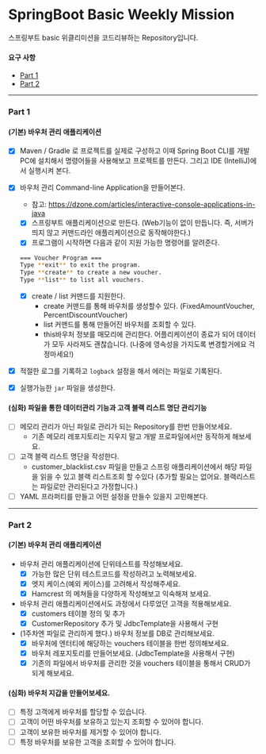 # SpringBoot Basic Weekly Mission

스프링부트 basic 위클리미션을 코드리뷰하는 Repository입니다.

#### 요구 사항
- [Part 1](#part-1)
- [Part 2](#part-2)

---

### Part 1
#### (기본) 바우처 관리 애플리케이션

- [x]  Maven / Gradle 로 프로젝트를 실제로 구성하고 이때 Spring Boot CLI를 개발PC에 설치해서 명령어들을 사용해보고 프로젝트를 만든다. 그리고 IDE (IntelliJ)에서 실행시켜
  본다.
- [x]  바우처 관리 Command-line Application을 만들어본다.
    - 참고: https://dzone.com/articles/interactive-console-applications-in-java
    - [x]  스프링부트 애플리케이션으로 만든다. (Web기능이 없이 만듭니다. 즉, 서버가 띄지 않고 커맨드라인 애플리케이션으로 동작해야한다.)
    - [x]  프로그램이 시작하면 다음과 같이 지원 가능한 명령어를 알려준다.

      ```bash
      === Voucher Program ===
      Type **exit** to exit the program.
      Type **create** to create a new voucher.
      Type **list** to list all vouchers.
      ```

    - [x]  create / list 커맨드를 지원한다.
        - create 커맨드를 통해 바우처를 생성할수 있다. (FixedAmountVoucher, PercentDiscountVoucher)
        - list 커맨드를 통해 만들어진 바우처를 조회할 수 있다.
        - this바우처 정보를 매모리에 관리한다. 어플리케이션이 종료가 되어 데이터가 모두 사라져도 괜찮습니다. (나중에 영속성을 가지도록 변경할거에요 걱정마세요!)
- [x]  적절한 로그를 기록하고 `logback` 설정을 해서 에러는 파일로 기록된다.
- [x]  실행가능한 `jar` 파일을 생성한다.

#### (심화) 파일을 통한 데이터관리 기능과 고객 블랙 리스트 명단 관리기능

- [ ]  메모리 관리가 아닌 파일로 관리가 되는 Repository를 한번 만들어보세요.
    - 기존 메모리 레포지토리는 지우지 말고 개발 프로파일에서만 동작하게 해보세요.
- [ ]  고객 블랙 리스트 명단을 작성한다.
    - customer_blacklist.csv 파일을 만들고 스프링 애플리케이션에서 해당 파일을 읽을 수 있고 블랙 리스트조회 할 수있다 (추가할 필요는 없어요. 블랙리스트는 파일로만 관리된다고 가정합니다.)
- [ ]  YAML 프라퍼티를 만들고 어떤 설정을 만들수 있을지 고민해본다.

---

### Part 2
#### (기본) 바우처 관리 애플리케이션

- 바우처 관리 애플리케이션에 단위테스트를 작성해보세요.
    - [x] 가능한 많은 단위 테스트코드를 작성하려고 노력해보세요.
    - [x] 엣지 케이스(예외 케이스)를 고려해서 작성해주세요.
    - [x] Hamcrest 의 메쳐들을 다양하게 작성해보고 익숙해져 보세요.
- 바우처 관리 애플리케이션에서도 과정에서 다루었던 고객을 적용해보세요.
    - [x] customers 테이블 정의 및 추가
    - [x] CustomerRepository 추가 및 JdbcTemplate을 사용해서 구현
- (1주차엔 파일로 관리하게 했다.) 바우처 정보를 DB로 관리해보세요.
    - [x] 바우처에 엔터티에 해당하는 vouchers 테이블을 한번 정의해보세요.
    - [x] 바우처 레포지토리를 만들어보세요. (JdbcTemplate을 사용해서 구현)
    - [x] 기존의 파일에서 바우처를 관리한 것을 vouchers 테이블을 통해서 CRUD가 되게 해보세요.

#### (심화) 바우처 지갑을 만들어보세요.

- [ ] 특정 고객에게 바우처를 할당할 수 있습니다.
- [ ] 고객이 어떤 바우처를 보유하고 있는지 조회할 수 있어야 합니다.
- [ ] 고객이 보유한 바우처를 제거할 수 있어야 합니다.
- [ ] 특정 바우처를 보유한 고객을 조회할 수 있어야 합니다.
